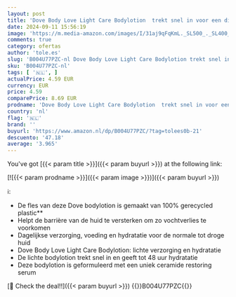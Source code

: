 ```yaml
---
layout: post
title: 'Dove Body Love Light Care Bodylotion  trekt snel in voor een direct gehydrateerde  soepele huid - 400 ml'
date: 2024-09-11 15:56:19
image: 'https://m.media-amazon.com/images/I/31aj9qFqKmL._SL500_._SL400_.jpg'
comments: true
category: ofertas
author: 'tole.es'
slug: 'B004U77PZC-nl Dove Body Love Light Care Bodylotion trekt snel in voor...'
sku: 'B004U77PZC-nl'
tags: [ '🇳🇱', ]
actualPrice: 4.59 EUR
currency: EUR
price: 4.59
comparePrice: 8.69 EUR
prodname: 'Dove Body Love Light Care Bodylotion  trekt snel in voor een direct gehydrateerde  soepele huid - 400 ml'
country: 'nl'
flag: '🇳🇱'
brand: ''
buyurl: 'https://www.amazon.nl/dp/B004U77PZC/?tag=tolees0b-21'
descuento: '47.18'
average: '3.965'
---
```


You've got [{{< param title >}}]({{< param buyurl >}}) at the following link:

[![{{< param prodname >}}]({{< param image >}})]({{< param buyurl >}})

ℹ️:

- De fles van deze Dove bodylotion is gemaakt van 100% gerecycled plastic**
- Helpt de barrière van de huid te versterken om zo vochtverlies te voorkomen
- Dagelijkse verzorging, voeding en hydratatie voor de normale tot droge huid
- Dove Body Love Light Care Bodylotion: lichte verzorging en hydratatie
- De lichte bodylotion trekt snel in en geeft tot 48 uur hydratatie
- Deze bodylotion is geformuleerd met een uniek ceramide restoring serum

[🛒 Check the deal!!]({{< param buyurl >}})
{{<world>}}B004U77PZC{{</world>}}
